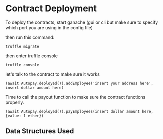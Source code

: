 # Contract Deployment
To deploy the contracts, start ganache (gui or cli but make sure to specify which port you are using in the config file)

then run this command:

```
truffle migrate
```

then enter truffle console

```
truffle console
```

let's talk to the contract to make sure it works

```
(await Autopay.deployed()).addEmployee('insert your address here', insert dollar amount here)
```

Time to call the payout function to make sure the contract functions properly.

```
(await Autopay.deployed()).payEmployees(insert dollar amount here, {value: 1 ether})
```


## Data Structures Used

